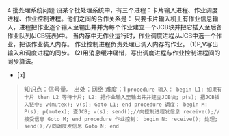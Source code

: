 4
批处理系统问题
设某个批处理系统中，有三个进程：卡片输入进程、作业调度进程、作业控制进程。他们之间的合作关系是：
只要卡片输入机上有作业信息输入，进程把作业逐个输入至输出井并为每个作业建立一个JCB块并把它插入至后备作业队列(JCB链表)中。
当内存中无作业运行时，作业调度进程从JCB中选一个作业，把该作业装入内存。
作业控制进程负责处理已调入内存的作业。
(1)P,V写出输入和调度进程的同步。
(2)用消息缓冲痛惜，写出调度进程与作业控制进程间的同步算法。
- [x]  

> 知识点：信号量。
> 出处：网络
> 难度：1
>     ```
>     procedure 输入：
>     begin
>        L1:
>        如果有卡片 then L2
>        等待卡片;
>        L2:
>        把作业输入至输出井并建立JCB块;
>        p(s);
>        把JCB插入链中;
>        v(mutex);
>        v(s);
>        Goto L1;
>     end
>     procedure 调度：
>     begin
>        M:
>        P(s);
>        p(mutex);
>        查JCB;
>        v(s);
>        send();//向控制进程发信息
>        receive();//接受信息
>        Goto M;
>     end
>     procedure 作业控制：
>     begin
>        N:
>        receive();
>        处理; send();//向调度发信息
>        Goto N;
>     end
>     ```
>     
